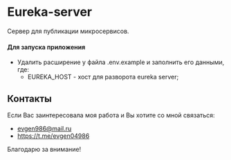 # Eureka-server

Сервер для публикации микросервисов.


#### Для запуска приложения
* Удалить расширение у файла .env.example и заполнить его данными, где:
  + EUREKA_HOST - хост для разворота eureka server;
## Контакты

Если Вас заинтересовала моя работа и Вы хотите со мной связаться:
* evgen986@mail.ru
* https://t.me/evgen04986

Благодарю за внимание!